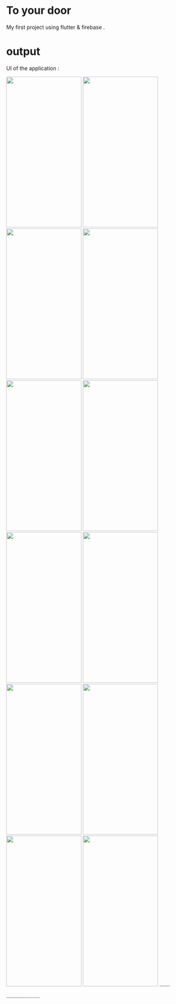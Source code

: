# To your door

My first  project using flutter & firebase .

# output
 UI of the application :
 
 <img src="https://user-images.githubusercontent.com/118051884/220117692-e2cb4a5d-4472-4087-b071-f207421013a7.jpg" width="200" height="400" />   <img src="https://user-images.githubusercontent.com/118051884/220117728-70b9ef8c-b426-43e9-b84c-62a385268608.jpg" width="200" height="400" />
 <img src="https://user-images.githubusercontent.com/118051884/220117765-3d03890e-a71f-4de8-b54a-2b92cd774e49.jpg" width="200" height="400" />
 <img src="https://user-images.githubusercontent.com/118051884/220117788-1118088b-7c96-4fe9-9467-dc23c15046da.jpg" width="200" height="400" />
 <img src="https://user-images.githubusercontent.com/118051884/220117823-af00f594-847c-449d-a24b-c7a7290a37f6.jpg" width="200" height="400" />
 <img src="https://user-images.githubusercontent.com/118051884/220121720-5019820f-e716-4d9b-8649-de468ab6f5d4.jpg" width="200" height="400" />
 <img src="https://user-images.githubusercontent.com/118051884/220117875-51983020-e0b8-49ff-92ae-379879180410.jpg" width="200" height="400" />
 <img src="https://user-images.githubusercontent.com/118051884/220117899-b4d5fb87-8a5a-4e18-bff6-df6ca3d8385a.jpg" width="200" height="400" />
 <img src="https://user-images.githubusercontent.com/118051884/220117912-566a6ecf-4570-4301-ae76-d628d20545b8.jpg" width="200" height="400" />
 <img src="https://user-images.githubusercontent.com/118051884/220117934-ae37fb13-5f97-4669-a082-4aeecc7d3eac.jpg" width="200" height="400" />
 <img src="https://user-images.githubusercontent.com/118051884/220117994-8c23eb6e-a5b5-4716-b31d-c16993b7cf08.jpg" width="200" height="400" />
  <img src="https://user-images.githubusercontent.com/118051884/220118043-f8b15eba-5a6f-4fc0-a9bc-8a9e4f4f3eee.jpg" width="200" height="400" />    .......
 
 ......................
